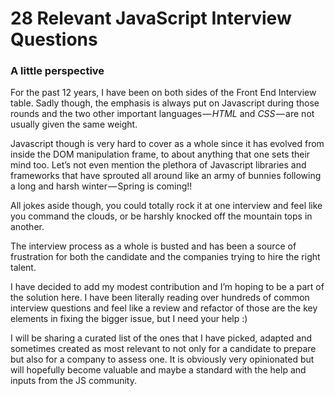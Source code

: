 # 28 Relevant JavaScript Interview Questions
### A little perspective
For the past 12 years, I have been on both sides of the Front End Interview table. Sadly though, the emphasis is always put on Javascript during those rounds and the two other important languages — _HTML_ and _CSS_ — are not usually given the same weight.

Javascript though is very hard to cover as a whole since it has evolved from inside the DOM manipulation frame, to about anything that one sets their mind too. Let’s not even mention the plethora of Javascript libraries and frameworks that have sprouted all around like an army of bunnies following a long and harsh winter — Spring is coming!!

All jokes aside though, you could totally rock it at one interview and feel like you command the clouds, or be harshly knocked off the mountain tops in another.

The interview process as a whole is busted and has been a source of frustration for both the candidate and the companies trying to hire the right talent.

I have decided to add my modest contribution and I’m hoping to be a part of the solution here. I have been literally reading over hundreds of common interview questions and feel like a review and refactor of those are the key elements in fixing the bigger issue, but I need your help :)

I will be sharing a curated list of the ones that I have picked, adapted and sometimes created as most relevant to not only for a candidate to prepare but also for a company to assess one. It is obviously very opinionated but will hopefully become valuable and maybe a standard with the help and inputs from the JS community.
